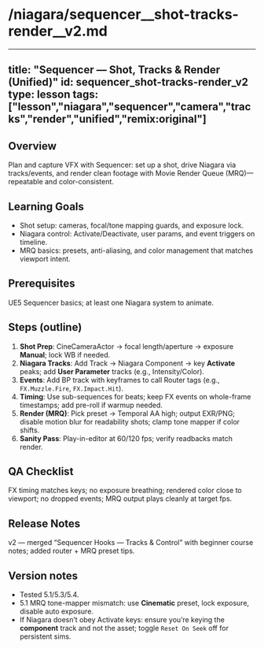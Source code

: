 # /niagara/sequencer__shot-tracks-render__v2.md
---
title: "Sequencer — Shot, Tracks & Render (Unified)"
id: sequencer_shot-tracks-render_v2
type: lesson
tags: ["lesson","niagara","sequencer","camera","tracks","render","unified","remix:original"]
---
## Overview
Plan and capture VFX with Sequencer: set up a shot, drive Niagara via tracks/events, and render clean footage with Movie Render Queue (MRQ)—repeatable and color-consistent.
## Learning Goals
- Shot setup: cameras, focal/tone mapping guards, and exposure lock.
- Niagara control: Activate/Deactivate, user params, and event triggers on timeline.
- MRQ basics: presets, anti-aliasing, and color management that matches viewport intent.
## Prerequisites
UE5 Sequencer basics; at least one Niagara system to animate.
## Steps (outline)
1) **Shot Prep**: CineCameraActor → focal length/aperture → exposure **Manual**; lock WB if needed.  
2) **Niagara Tracks**: Add Track → Niagara Component → key **Activate** peaks; add **User Parameter** tracks (e.g., Intensity/Color).  
3) **Events**: Add BP track with keyframes to call Router tags (e.g., `FX.Muzzle.Fire`, `FX.Impact.Hit`).  
4) **Timing**: Use sub-sequences for beats; keep FX events on whole-frame timestamps; add pre-roll if warmup needed.  
5) **Render (MRQ)**: Pick preset → Temporal AA high; output EXR/PNG; disable motion blur for readability shots; clamp tone mapper if color shifts.  
6) **Sanity Pass**: Play-in-editor at 60/120 fps; verify readbacks match render.
## QA Checklist
FX timing matches keys; no exposure breathing; rendered color close to viewport; no dropped events; MRQ output plays cleanly at target fps.
## Release Notes
v2 — merged “Sequencer Hooks — Tracks & Control” with beginner course notes; added router + MRQ preset tips.
## Version notes
- Tested 5.1/5.3/5.4.  
- 5.1 MRQ tone-mapper mismatch: use **Cinematic** preset, lock exposure, disable auto exposure.  
- If Niagara doesn’t obey Activate keys: ensure you’re keying the **component** track and not the asset; toggle `Reset On Seek` off for persistent sims.
